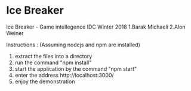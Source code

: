 # Ice Breaker

Ice Breaker  - Game intellegence IDC Winter 2018
1.Barak Michaeli
2.Alon Weiner

Instructions :
(Assuming nodejs and npm are installed)
1. extract the files into a directory
2. run the command "npm install"
3. start the application by the command "npm start"
4. enter the address http://localhost:3000/
5. enjoy the demonstration